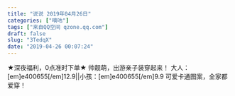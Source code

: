 ```yaml
---
title: "说说 2019年04月26日"
categories: ["嘀咕"]
tags: ["来自QQ空间 qzone.qq.com"]
draft: false
slug: "3TedqX"
date: "2019-04-26 00:07:24"
---
```


★深夜福利，0点准时下单★
帅靓萌，出游亲子装穿起来！
大人：[em]e400655[/em]12.9||小孩：[em]e400655[/em]9.9
可爱卡通图案，全家都爱穿！
